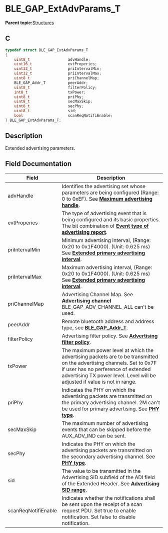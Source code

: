 # BLE\_GAP\_ExtAdvParams\_T

**Parent topic:**[Structures](GUID-230368B0-FB2A-4967-A471-691387B35A9E.md)

## C

```c
typedef struct BLE_GAP_ExtAdvParams_T
{
    uint8_t                 advHandle;
    uint16_t                evtProperies;
    uint32_t                priIntervalMin;
    uint32_t                priIntervalMax;
    uint8_t                 priChannelMap;
    BLE_GAP_Addr_T          peerAddr;
    uint8_t                 filterPolicy;
    int8_t                  txPower;
    uint8_t                 priPhy;
    uint8_t                 secMaxSkip;
    uint8_t                 secPhy;
    uint8_t                 sid;
    bool                    scanReqNotifiEnable;
} BLE_GAP_ExtAdvParams_T;
```

## Description

Extended advertising parameters.

## Field Documentation

|Field|Description|
|-----|-----------|
|advHandle|Identifies the advertising set whose parameters are being configured \(Range: 0 to 0xEF\). See **[Maximum advertising handle](GUID-1E8B41D5-7783-46F2-AD0F-B5013B9B85E3.md)**.|
|evtProperies|The type of advertising event that is being configured and its basic properties. The bit combination of **[Event type of advertising report](GUID-137E846A-1589-4675-8F85-40CF6952DAE2.md)**.|
|priIntervalMin|Minimum advertising interval, \(Range: 0x20 to 0x1F4000\). \(Unit: 0.625 ms\) See **[Extended primary advertising interval](GUID-38B81AE2-8A4B-4299-A15A-3188F9ECFCCB.md)**.|
|priIntervalMax|Maximum advertising interval, \(Range: 0x20 to 0x1F4000\). \(Unit: 0.625 ms\) See **[Extended primary advertising interval](GUID-38B81AE2-8A4B-4299-A15A-3188F9ECFCCB.md)**.|
|priChannelMap|Advertising Channel Map. See **[Advertising channel](GUID-65913859-C4F9-4AC9-9D7A-95E9FE9A3FAE.md)** BLE\_GAP\_ADV\_CHANNEL\_ALL can't be used.|
|peerAddr|Remote bluetooth address and address type, see **[BLE\_GAP\_Addr\_T](GUID-5B71FDB5-5345-4BCD-B102-6A5B5A06D284.md)**.|
|filterPolicy|Advertising filter policy. See **[Advertising filter policy](GUID-9246E9D3-3AE7-46E9-BFED-C6B3F27B89C0.md)**.|
|txPower|The maximum power level at which the advertising packets are to be transmitted on the advertising channels. Set to 0x7F if user has no perference of extended advertising TX power level. Level will be adjusted if value is not in range.|
|priPhy|Indicates the PHY on which the advertising packets are transmitted on the primary advertising channel. 2M can't be used for primary advertising. See **[PHY type](GUID-3539A8AA-7029-4450-B077-5B732D664B49.md)**.|
|secMaxSkip|The maximum number of advertising events that can be skipped before the AUX\_ADV\_IND can be sent.|
|secPhy|Indicates the PHY on which the advertising packets are transmitted on the secondary advertising channel. See **[PHY type](GUID-3539A8AA-7029-4450-B077-5B732D664B49.md)**.|
|sid|The value to be transmitted in the Advertising SID subfield of the ADI field of the Extended Header. See **[Advertising SID range](GUID-75159796-FD3E-4289-9B54-EFC225A21F07.md)**.|
|scanReqNotifiEnable|Indicates whether the notifications shall be sent upon the receipt of a scan request PDU. Set true to enable notification. Set false to disable notification.|

